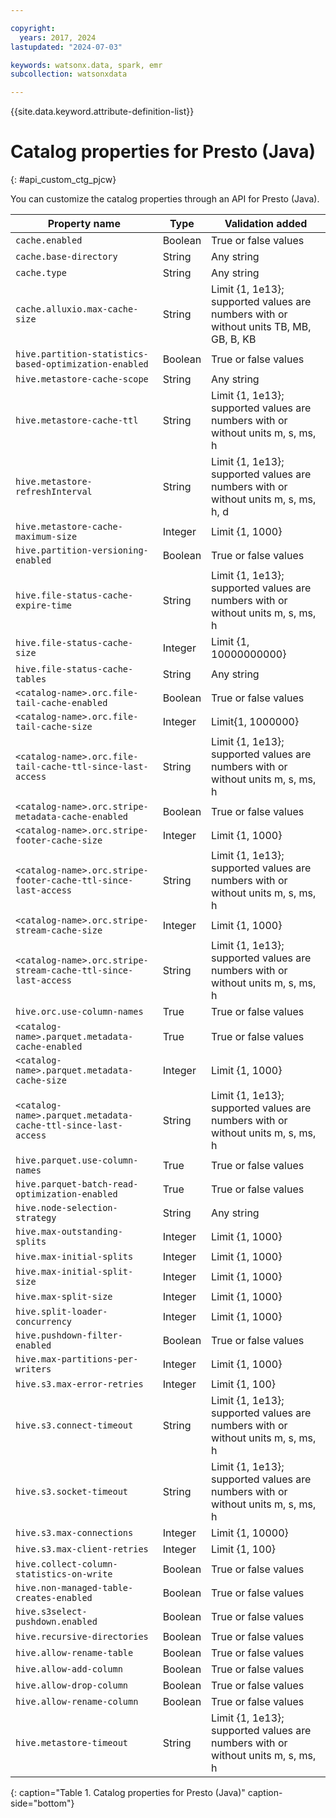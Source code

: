 ```yaml
---

copyright:
  years: 2017, 2024
lastupdated: "2024-07-03"

keywords: watsonx.data, spark, emr
subcollection: watsonxdata

---
```


{{site.data.keyword.attribute-definition-list}}

# Catalog properties for Presto (Java)
{: #api_custom_ctg_pjcw}

You can customize the catalog properties through an API for Presto (Java).

| Property name | Type | Validation added |
| --- | --- | --- |
| `cache.enabled` | Boolean | True or false values |
| `cache.base-directory` | String | Any string |
| `cache.type` | String | Any string |
| `cache.alluxio.max-cache-size` | String | Limit {1, 1e13}; supported values are numbers with or without units TB, MB, GB, B, KB |
| `hive.partition-statistics-based-optimization-enabled` | Boolean | True or false values |
| `hive.metastore-cache-scope` | String | Any string |
| `hive.metastore-cache-ttl` | String | Limit {1, 1e13}; supported values are numbers with or without units m, s, ms, h |
| `hive.metastore-refreshInterval` | String | Limit {1, 1e13}; supported values are numbers with or without units m, s, ms, h, d |
| `hive.metastore-cache-maximum-size` | Integer | Limit {1, 1000} |
| `hive.partition-versioning-enabled` | Boolean | True or false values |
| `hive.file-status-cache-expire-time` | String | Limit {1, 1e13}; supported values are numbers with or without units m, s, ms, h |
| `hive.file-status-cache-size` | Integer | Limit {1, 10000000000} |
| `hive.file-status-cache-tables` | String | Any string |
| `<catalog-name>.orc.file-tail-cache-enabled` | Boolean | True or false values |
| `<catalog-name>.orc.file-tail-cache-size` | Integer | Limit{1, 1000000} |
| `<catalog-name>.orc.file-tail-cache-ttl-since-last-access` | String | Limit {1, 1e13}; supported values are numbers with or without units m, s, ms, h |
| `<catalog-name>.orc.stripe-metadata-cache-enabled` | Boolean | True or false values |
| `<catalog-name>.orc.stripe-footer-cache-size` | Integer | Limit {1, 1000} |
| `<catalog-name>.orc.stripe-footer-cache-ttl-since-last-access` | String | Limit {1, 1e13}; supported values are numbers with or without units m, s, ms, h |
| `<catalog-name>.orc.stripe-stream-cache-size` | Integer | Limit {1, 1000} |
| `<catalog-name>.orc.stripe-stream-cache-ttl-since-last-access` | String | Limit {1, 1e13}; supported values are numbers with or without units m, s, ms, h |
| `hive.orc.use-column-names` | True | True or false values |
| `<catalog-name>.parquet.metadata-cache-enabled` | True | True or false values |
| `<catalog-name>.parquet.metadata-cache-size` | Integer | Limit {1, 1000} |
| `<catalog-name>.parquet.metadata-cache-ttl-since-last-access` | String | Limit {1, 1e13}; supported values are numbers with or without units m, s, ms, h |
| `hive.parquet.use-column-names` | True | True or false values |
| `hive.parquet-batch-read-optimization-enabled` | True | True or false values |
| `hive.node-selection-strategy` | String | Any string |
| `hive.max-outstanding-splits` | Integer | Limit {1, 1000} |
| `hive.max-initial-splits` | Integer | Limit {1, 1000} |
| `hive.max-initial-split-size` | Integer | Limit {1, 1000} |
| `hive.max-split-size` | Integer | Limit {1, 1000} |
| `hive.split-loader-concurrency` | Integer | Limit {1, 1000} |
| `hive.pushdown-filter-enabled` | Boolean | True or false values |
| `hive.max-partitions-per-writers` | Integer | Limit {1, 1000} |
| `hive.s3.max-error-retries` | Integer | Limit {1, 100} |
| `hive.s3.connect-timeout` | String | Limit {1, 1e13}; supported values are numbers with or without units m, s, ms, h |
| `hive.s3.socket-timeout` | String | Limit {1, 1e13}; supported values are numbers with or without units m, s, ms, h |
| `hive.s3.max-connections` | Integer | Limit {1, 10000} |
| `hive.s3.max-client-retries` | Integer | Limit {1, 100} |
| `hive.collect-column-statistics-on-write` | Boolean | True or false values |
| `hive.non-managed-table-creates-enabled` | Boolean | True or false values |
| `hive.s3select-pushdown.enabled` | Boolean | True or false values |
| `hive.recursive-directories` | Boolean | True or false values |
| `hive.allow-rename-table` | Boolean | True or false values |
| `hive.allow-add-column` | Boolean | True or false values |
| `hive.allow-drop-column` | Boolean | True or false values |
| `hive.allow-rename-column` | Boolean | True or false values |
| `hive.metastore-timeout` | String | Limit {1, 1e13}; supported values are numbers with or without units m, s, ms, h |
{: caption="Table 1. Catalog properties for Presto (Java)" caption-side="bottom"}
